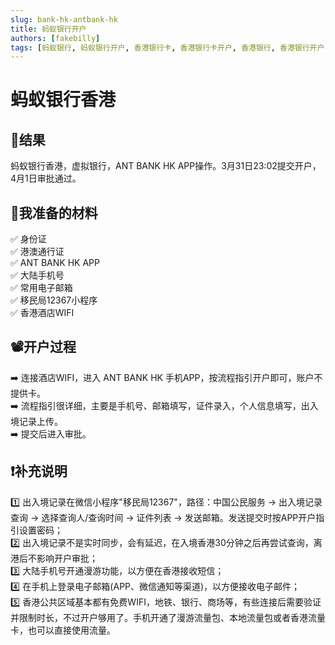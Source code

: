 ```yaml
---
slug: bank-hk-antbank-hk
title: 蚂蚁银行开户
authors: [fakebilly]
tags: [蚂蚁银行, 蚂蚁银行开户, 香港银行卡, 香港银行卡开户, 香港银行, 香港银行开户]
---
```


# 蚂蚁银行香港

## 🎉结果
蚂蚁银行香港，虚拟银行，ANT BANK HK APP操作。3月31日23:02提交开户，4月1日审批通过。

## 📜我准备的材料
✅ 身份证  
✅ 港澳通行证  
✅ ANT BANK HK APP  
✅ 大陆手机号  
✅ 常用电子邮箱  
✅ 移民局12367小程序  
✅ 香港酒店WIFI

## 📽️开户过程
➡️ 连接酒店WIFI，进入 ANT BANK HK 手机APP，按流程指引开户即可，账户不提供卡。  
➡️ 流程指引很详细，主要是手机号、邮箱填写，证件录入，个人信息填写，出入境记录上传。    
➡️ 提交后进入审批。

## ❗补充说明
1️⃣ 出入境记录在微信小程序"移民局12367"，路径：中国公民服务 -> 出入境记录查询 -> 选择查询人/查询时间 -> 证件列表 -> 发送邮箱。发送提交时按APP开户指引设置密码；  
2️⃣ 出入境记录不是实时同步，会有延迟，在入境香港30分钟之后再尝试查询，离港后不影响开户审批；  
3️⃣ 大陆手机号开通漫游功能，以方便在香港接收短信；  
4️⃣ 在手机上登录电子邮箱(APP、微信通知等渠道)，以方便接收电子邮件；  
5️⃣ 香港公共区域基本都有免费WIFI，地铁、银行、商场等，有些连接后需要验证并限制时长，不过开户够用了。手机开通了漫游流量包、本地流量包或者香港流量卡，也可以直接使用流量。  


